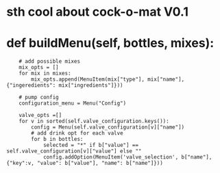 # sth cool about cock-o-mat V0.1

# def buildMenu(self, bottles, mixes):

        # add possible mixes
        mix_opts = []
        for mix in mixes:
            mix_opts.append(MenuItem(mix["type"], mix["name"],{"ingeredients": mix["ingredients"]}))

        # pump config
        configuration_menu = Menu("Config")

        valve_opts =[]
        for v in sorted(self.valve_configuration.keys()):
            config = Menu(self.valve_configuration[v]["name"])
            # add drink opt for each valve
            for b in bottles:
                selected = "*" if b["value"] == self.valve_configuration[v]["value"] else ""
                config.addOption(MenuItem('valve_selection', b["name"], {"key":v, "value": b["value"], "name": b["name"]}))
      
